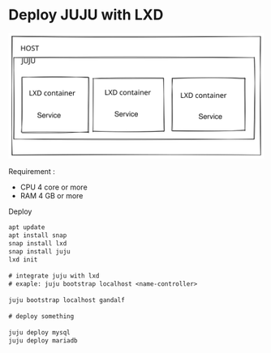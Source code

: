 # Deploy JUJU with LXD

<img src="../../.gitbook/assets/file.drawing.svg" alt="" class="gitbook-drawing">

Requirement :&#x20;

* CPU 4 core or more
* RAM 4 GB or more

Deploy&#x20;

```
apt update
apt install snap
snap install lxd
snap install juju
lxd init

# integrate juju with lxd 
# exaple: juju bootstrap localhost <name-controller>

juju bootstrap localhost gandalf

# deploy something 

juju deploy mysql
juju deploy mariadb
```

